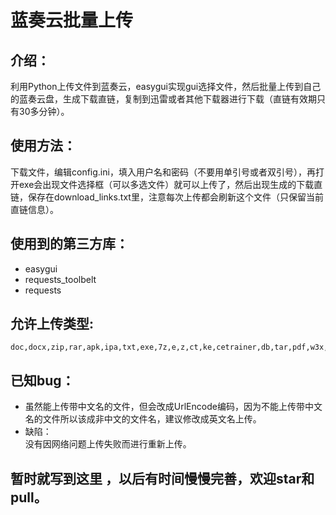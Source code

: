 # 蓝奏云批量上传

## 介绍：

利用Python上传文件到蓝奏云，easygui实现gui选择文件，然后批量上传到自己的蓝奏云盘，生成下载直链，复制到迅雷或者其他下载器进行下载（直链有效期只有30多分钟）。

## 使用方法：

下载文件，编辑config.ini，填入用户名和密码（不要用单引号或者双引号），再打开exe会出现文件选择框（可以多选文件）就可以上传了，然后出现生成的下载直链，保存在download_links.txt里，注意每次上传都会刷新这个文件（只保留当前直链信息）。

## 使用到的第三方库：

- easygui
- requests_toolbelt
- requests

## 允许上传类型:

```
doc,docx,zip,rar,apk,ipa,txt,exe,7z,e,z,ct,ke,cetrainer,db,tar,pdf,w3x,epub,mobi,azw,azw3,osk,osz,xpa,cpk,lua,jar,dmg,ppt,pptx,xls,xlsx,mp3,ipa,iso,img,gho,ttf,ttc,txf,dwg,bat,dll
```

## 已知bug：

- 虽然能上传带中文名的文件，但会改成UrlEncode编码，因为不能上传带中文名的文件所以该成非中文的文件名，建议修改成英文名上传。
- 缺陷：              
    没有因网络问题上传失败而进行重新上传。

## 暂时就写到这里 ，以后有时间慢慢完善，欢迎star和pull。
